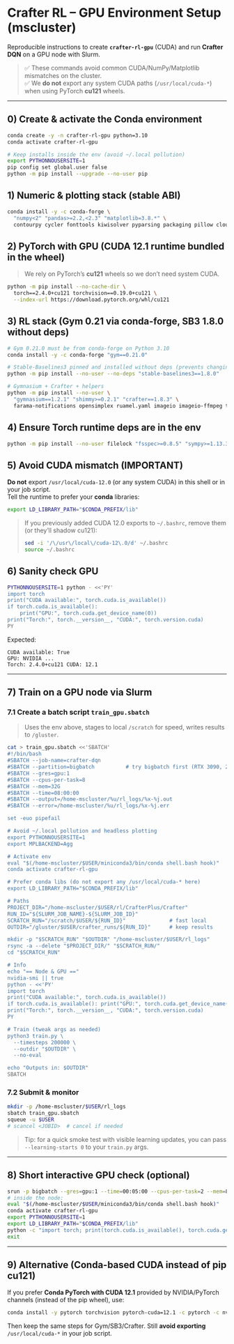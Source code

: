 # Crafter RL – GPU Environment Setup (mscluster)

Reproducible instructions to create **`crafter-rl-gpu`** (CUDA) and run **Crafter DQN** on a GPU node with Slurm.

> ✅ These commands avoid common CUDA/NumPy/Matplotlib mismatches on the cluster.  
> ✅ We **do not** export any system CUDA paths (`/usr/local/cuda-*`) when using PyTorch **cu121** wheels.

---

## 0) Create & activate the Conda environment
```bash
conda create -y -n crafter-rl-gpu python=3.10
conda activate crafter-rl-gpu

# Keep installs inside the env (avoid ~/.local pollution)
export PYTHONNOUSERSITE=1
pip config set global.user false
python -m pip install --upgrade --no-user pip
```

## 1) Numeric & plotting stack (stable ABI)
```bash
conda install -y -c conda-forge \
  "numpy<2" "pandas>=2.2,<2.3" "matplotlib=3.8.*" \
  contourpy cycler fonttools kiwisolver pyparsing packaging pillow cloudpickle
```

## 2) PyTorch with GPU (CUDA 12.1 runtime **bundled** in the wheel)
> We rely on PyTorch’s **cu121** wheels so we don’t need system CUDA.
```bash
python -m pip install --no-cache-dir \
  torch==2.4.0+cu121 torchvision==0.19.0+cu121 \
  --index-url https://download.pytorch.org/whl/cu121
```

## 3) RL stack (Gym 0.21 via conda-forge, SB3 1.8.0 without deps)
```bash
# Gym 0.21.0 must be from conda-forge on Python 3.10
conda install -y -c conda-forge "gym==0.21.0"

# Stable-Baselines3 pinned and installed without deps (prevents changing gym)
python -m pip install --no-user --no-deps "stable-baselines3==1.8.0"

# Gymnasium + Crafter + helpers
python -m pip install --no-user \
  "gymnasium==1.2.1" "shimmy>=0.2.1" "crafter==1.8.3" \
  farama-notifications opensimplex ruamel.yaml imageio imageio-ffmpeg tensorboard tqdm
```

## 4) Ensure Torch runtime deps are in the env
```bash
python -m pip install --no-user filelock "fsspec>=0.8.5" "sympy>=1.13.3" "networkx>=2.5.1" typing-extensions
```

## 5) Avoid CUDA mismatch (IMPORTANT)
**Do not** export `/usr/local/cuda-12.0` (or any system CUDA) in this shell or in your job script.  
Tell the runtime to prefer your **conda** libraries:
```bash
export LD_LIBRARY_PATH="$CONDA_PREFIX/lib"
```

> If you previously added CUDA 12.0 exports to `~/.bashrc`, remove them (or they’ll shadow cu121):
> ```bash
> sed -i '/\/usr\/local\/cuda-12\.0/d' ~/.bashrc
> source ~/.bashrc
> ```

## 6) Sanity check GPU
```bash
PYTHONNOUSERSITE=1 python - <<'PY'
import torch
print("CUDA available:", torch.cuda.is_available())
if torch.cuda.is_available():
    print("GPU:", torch.cuda.get_device_name(0))
print("Torch:", torch.__version__, "CUDA:", torch.version.cuda)
PY
```

Expected:
```
CUDA available: True
GPU: NVIDIA ...
Torch: 2.4.0+cu121 CUDA: 12.1
```

---

## 7) Train on a GPU node via Slurm

### 7.1 Create a batch script `train_gpu.sbatch`
> Uses the env above, stages to local `/scratch` for speed, writes results to `/gluster`.
```bash
cat > train_gpu.sbatch <<'SBATCH'
#!/bin/bash
#SBATCH --job-name=crafter-dqn
#SBATCH --partition=bigbatch          # try bigbatch first (RTX 3090, 24 GB)
#SBATCH --gres=gpu:1
#SBATCH --cpus-per-task=8
#SBATCH --mem=32G
#SBATCH --time=08:00:00
#SBATCH --output=/home-mscluster/%u/rl_logs/%x-%j.out
#SBATCH --error=/home-mscluster/%u/rl_logs/%x-%j.err

set -euo pipefail

# Avoid ~/.local pollution and headless plotting
export PYTHONNOUSERSITE=1
export MPLBACKEND=Agg

# Activate env
eval "$(/home-mscluster/$USER/miniconda3/bin/conda shell.bash hook)"
conda activate crafter-rl-gpu

# Prefer conda libs (do not export any /usr/local/cuda-* here)
export LD_LIBRARY_PATH="$CONDA_PREFIX/lib"

# Paths
PROJECT_DIR="/home-mscluster/$USER/rl/CrafterPlus/Crafter"
RUN_ID="${SLURM_JOB_NAME}-${SLURM_JOB_ID}"
SCRATCH_RUN="/scratch/$USER/${RUN_ID}"              # fast local
OUTDIR="/gluster/$USER/crafter_runs/${RUN_ID}"      # keep results

mkdir -p "$SCRATCH_RUN" "$OUTDIR" "/home-mscluster/$USER/rl_logs"
rsync -a --delete "$PROJECT_DIR/" "$SCRATCH_RUN/"
cd "$SCRATCH_RUN"

# Info
echo "== Node & GPU =="
nvidia-smi || true
python - <<'PY'
import torch
print("CUDA available:", torch.cuda.is_available())
if torch.cuda.is_available(): print("GPU:", torch.cuda.get_device_name(0))
print("Torch:", torch.__version__, "CUDA:", torch.version.cuda)
PY

# Train (tweak args as needed)
python3 train.py \
  --timesteps 200000 \
  --outdir "$OUTDIR" \
  --no-eval

echo "Outputs in: $OUTDIR"
SBATCH
```

### 7.2 Submit & monitor
```bash
mkdir -p /home-mscluster/$USER/rl_logs
sbatch train_gpu.sbatch
squeue -u $USER
# scancel <JOBID>  # cancel if needed
```

> Tip: for a quick smoke test with visible learning updates, you can pass `--learning-starts 0` to your `train.py` args.

---

## 8) Short interactive GPU check (optional)
```bash
srun -p bigbatch --gres=gpu:1 --time=00:05:00 --cpus-per-task=2 --mem=8G --pty bash
# inside the node:
eval "$(/home-mscluster/$USER/miniconda3/bin/conda shell.bash hook)"
conda activate crafter-rl-gpu
export PYTHONNOUSERSITE=1
export LD_LIBRARY_PATH="$CONDA_PREFIX/lib"
python -c "import torch; print(torch.cuda.is_available(), torch.cuda.get_device_name(0), torch.version.cuda)"
exit
```

---

## 9) Alternative (Conda-based CUDA instead of pip cu121)
If you prefer **Conda PyTorch with CUDA 12.1** provided by NVIDIA/PyTorch channels (instead of the pip wheel), use:
```bash
conda install -y pytorch torchvision pytorch-cuda=12.1 -c pytorch -c nvidia
```
Then keep the same steps for Gym/SB3/Crafter. Still **avoid exporting** `/usr/local/cuda-*` in your job script.
